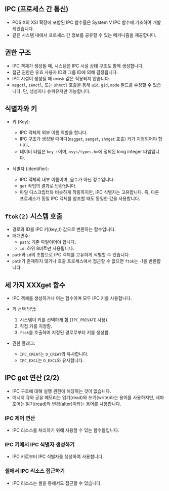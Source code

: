 ## IPC (프로세스 간 통신)
- POSIX의 XSI 확장에 포함된 IPC 함수들은 System V IPC 함수에 기초하여 개발되었습니다.
- 같은 시스템 내에서 프로세스 간 정보를 공유할 수 있는 메커니즘을 제공합니다.
## 권한 구조
- IPC 객체가 생성될 때, 시스템은 IPC 시설 상태 구조도 함께 생성합니다.
- 접근 권한은 유효 사용자 ID와 그룹 ID에 의해 결정됩니다.
- IPC 시설이 생성될 때 `umask` 값은 적용되지 않습니다.
- `msgctl`, `semctl`, 또는 `shmctl` 호출을 통해 `uid`, `gid`, `mode` 필드를 수정할 수 있습니다. 단, 생성자나 슈퍼유저만 가능합니다.
## 식별자와 키
- 키 (Key):
  - IPC 객체의 외부 이름 역할을 합니다.
  - IPC 구조가 생성될 때마다(`msgget`, `semget`, `shmget` 호출) 키가 지정되어야 합니다.
  - 데이터 타입은 `key_t`이며, `<sys/types.h>`에 정의된 long integer 타입입니다.

- 식별자 (Identifier):
  - IPC 객체의 내부 이름이며, 음수가 아닌 정수입니다.
  - `get` 작업의 결과로 반환됩니다.
  - 파일 디스크립터와 비슷하게 작동하지만, IPC 식별자는 고유합니다. 즉, 다른 프로세스가 동일 IPC 객체를 참조할 때도 동일한 값을 사용합니다.
## `ftok(2)` 시스템 호출

- 경로와 ID를 IPC 키(key_t) 값으로 변환하는 함수입니다.
- 매개변수:
  - `path`: 기존 파일이어야 합니다.
  - `id`: 하위 8비트만 사용됩니다.
- `path`와 `id`의 조합으로 IPC 객체를 고유하게 식별할 수 있습니다.
- `path`가 존재하지 않거나 호출 프로세스에서 접근할 수 없으면 `ftok`는 -1을 반환합니다.

## 세 가지 XXXget 함수
- IPC 객체를 생성하거나 여는 함수이며 모두 IPC 키를 사용합니다.

- 키 선택 방법:
  1. 시스템이 키를 선택하게 함 (`IPC_PRIVATE` 사용).
  2. 직접 키를 지정함.
  3. `ftok`를 호출하여 지정된 경로로부터 키를 생성함.

- 권한 플래그:
  - `IPC_CREAT`는 `O_CREAT`와 유사합니다.
  - `IPC_EXCL`는 `O_EXCL`와 유사합니다.

## IPC get 연산 (2/2)
- IPC 구조에 대해 실행 권한에 해당하는 것이 없습니다.
- 메시지 큐와 공유 메모리는 읽기(read)와 쓰기(write)라는 용어를 사용하지만, 세마포어는 읽기(read)와 변경(alter)이라는 용어를 사용합니다.

### IPC 제어 연산

- IPC 리소스를 처리하기 위해 사용할 수 있는 함수들입니다.

### IPC 키에서 IPC 식별자 생성하기

- IPC 키로부터 IPC 식별자를 생성하여 사용합니다.

### 셸에서 IPC 리소스 접근하기

- IPC 리소스는 셸을 통해서도 접근할 수 있습니다.